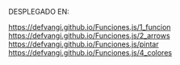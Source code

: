 DESPLEGADO EN: 

https://defvangi.github.io/Funciones.js/1_funcion
https://defvangi.github.io/Funciones.js/2_arrows
https://defvangi.github.io/Funciones.js/pintar
https://defvangi.github.io/Funciones.js/4_colores
